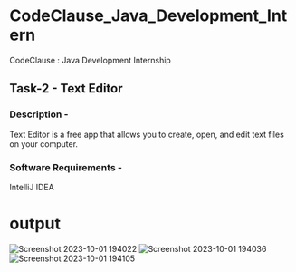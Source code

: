 # CodeClause_Java_Development_Intern
CodeClause : Java Development Internship  
## Task-2 - Text Editor

### Description - 
Text Editor is a free app that allows you to create, open, and edit text files on your computer.

### Software Requirements - 
IntelliJ IDEA 
# output
![Screenshot 2023-10-01 194022](https://github.com/Biswaranjan17/CodeClause_Java_Development_Intern/assets/124024092/aaf8a051-06af-4641-a3c7-e6db508f0c27)
![Screenshot 2023-10-01 194036](https://github.com/Biswaranjan17/CodeClause_Java_Development_Intern/assets/124024092/a49d2164-1439-4d0f-bd2b-a0ccde252a71)
![Screenshot 2023-10-01 194105](https://github.com/Biswaranjan17/CodeClause_Java_Development_Intern/assets/124024092/111d9cd5-c15e-4624-8f84-a40fb711a5d4)
